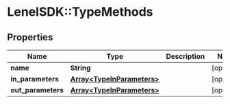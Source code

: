 # LenelSDK::TypeMethods

## Properties
Name | Type | Description | Notes
------------ | ------------- | ------------- | -------------
**name** | **String** |  | [optional] 
**in_parameters** | [**Array&lt;TypeInParameters&gt;**](TypeInParameters.md) |  | [optional] 
**out_parameters** | [**Array&lt;TypeInParameters&gt;**](TypeInParameters.md) |  | [optional] 



